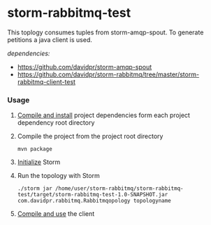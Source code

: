 storm-rabbitmq-test
===================

This toplogy consumes tuples from storm-amqp-spout. To generate petitions a java client is used.

  *dependencies:*
  * https://github.com/davidpr/storm-amqp-spout
  * https://github.com/davidpr/storm-rabbitmq/tree/master/storm-rabbitmq-client-test

### Usage

1. [Compile and install](https://github.com/davidpr/storm-amqp-spout) project dependencies form each project dependency root directory

2. Compile the project from the project root directory

     `mvn package`
    
3. [Initialize](https://github.com/davidpr/storm-tutorial/wiki/Single-node-installation#initializing-storm) Storm

4. Run the topology with Storm 

    `./storm jar /home/user/storm-rabbitmq/storm-rabbitmq-test/target/storm-rabbitmq-test-1.0-SNAPSHOT.jar`
    `com.davidpr.rabbitmq.Rabbitmqopology topologyname`
    
5. [Compile and use](https://github.com/davidpr/storm-rabbitmq/tree/master/storm-rabbitmq-client-test) the client




  


